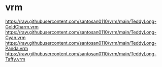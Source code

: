 # vrm
https://raw.githubusercontent.com/santosan0110/vrm/main/TeddyLong-GoldCharm.vrm
https://raw.githubusercontent.com/santosan0110/vrm/main/TeddyLong-Cyan.vrm
https://raw.githubusercontent.com/santosan0110/vrm/main/TeddyLong-Panda.vrm
https://raw.githubusercontent.com/santosan0110/vrm/main/TeddyLong-Taffy.vrm
